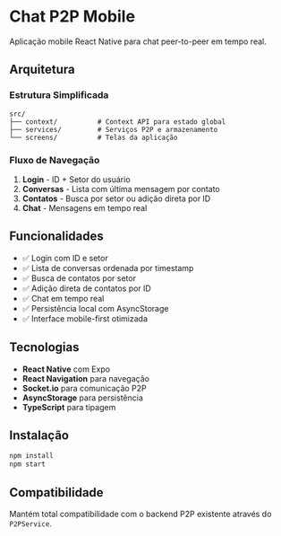 # Chat P2P Mobile

Aplicação mobile React Native para chat peer-to-peer em tempo real.

## Arquitetura

### Estrutura Simplificada
```
src/
├── context/          # Context API para estado global
├── services/         # Serviços P2P e armazenamento
└── screens/          # Telas da aplicação
```

### Fluxo de Navegação
1. **Login** - ID + Setor do usuário
2. **Conversas** - Lista com última mensagem por contato
3. **Contatos** - Busca por setor ou adição direta por ID
4. **Chat** - Mensagens em tempo real

## Funcionalidades

- ✅ Login com ID e setor
- ✅ Lista de conversas ordenada por timestamp
- ✅ Busca de contatos por setor
- ✅ Adição direta de contatos por ID
- ✅ Chat em tempo real
- ✅ Persistência local com AsyncStorage
- ✅ Interface mobile-first otimizada

## Tecnologias

- **React Native** com Expo
- **React Navigation** para navegação
- **Socket.io** para comunicação P2P
- **AsyncStorage** para persistência
- **TypeScript** para tipagem

## Instalação

```bash
npm install
npm start
```

## Compatibilidade

Mantém total compatibilidade com o backend P2P existente através do `P2PService`.